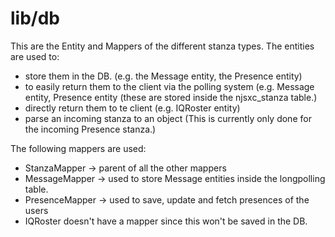 lib/db
===

This are the Entity and Mappers of the different stanza types.
The entities are used to:
 - store them in the DB. (e.g. the Message entity, the Presence entity)
 - to easily return them to the client via the polling system 
 (e.g. Message entity, Presence entity (these are stored inside the njsxc_stanza table.)
 - directly return them to te client (e.g. IQRoster entity)
 - parse an incoming stanza to an object (This is currently only done for the 
 incoming Presence stanza.)

The following mappers are used: 
 - StanzaMapper -> parent of all the other mappers
 - MessageMapper -> used to store Message entities inside the longpolling table.
 - PresenceMapper -> used to save, update and fetch presences of the users
 - IQRoster doesn't have a mapper since this won't be saved in the DB.
